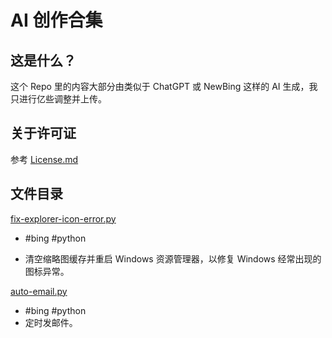 # AI 创作合集

## 这是什么？

这个 Repo 里的内容大部分由类似于 ChatGPT 或 NewBing 这样的 AI 生成，我只进行亿些调整并上传。  

## 关于许可证

参考 [License.md](License.md)



## 文件目录

 [fix-explorer-icon-error.py](AI-Coding/fix-explorer-icon-error.py)   

- #bing #python

- 清空缩略图缓存并重启 Windows 资源管理器，以修复 Windows 经常出现的图标异常。

[auto-email.py](AI-Coding/auto-email.py)  

- #bing #python
- 定时发邮件。
